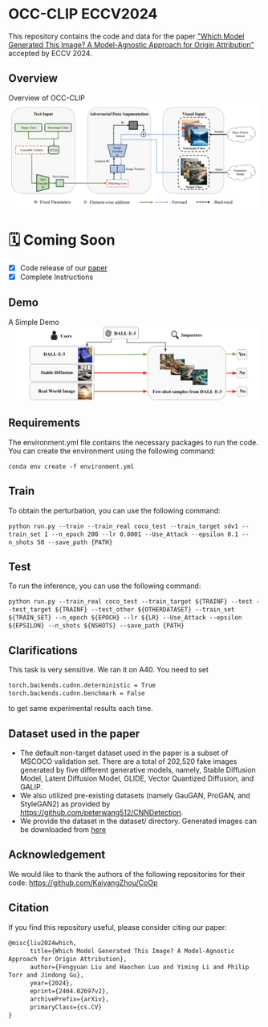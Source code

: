 # OCC-CLIP ECCV2024
This repository contains the code and data for the paper ["Which Model Generated This Image? A Model-Agnostic Approach for Origin Attribution"](https://arxiv.org/abs/2404.02697v2) accepted by ECCV 2024.
## Overview
Overview of OCC-CLIP
![OCC-CLIP Overview](Flowchat.png)

# 🗓 Coming Soon
- [x] Code release of our [paper](https://arxiv.org/abs/2404.02697v2)
- [x] Complete Instructions

## Demo
A Simple Demo
![Simple Demo](Teaser.png)

## Requirements
The environment.yml file contains the necessary packages to run the code. You can create the environment using the following command:
```
conda env create -f environment.yml
```

## Train
To obtain the perturbation, you can use the following command:
```
python run.py --train --train_real coco_test --train_target sdv1 --train_set 1 --n_epoch 200 --lr 0.0001 --Use_Attack --epsilon 0.1 --n_shots 50 --save_path {PATH}
```

## Test
To run the inference, you can use the following command:
```
python run.py --train_real coco_test --train_target ${TRAINF} --test --test_target ${TRAINF} --test_other ${OTHERDATASET} --train_set ${TRAIN_SET} --n_epoch ${EPOCH} --lr ${LR} --Use_Attack --epsilon ${EPSILON} --n_shots ${NSHOTS} --save_path {PATH}
```


## Clarifications
This task is very sensitive. We ran it on A40.
You need to set 
```
torch.backends.cudnn.deterministic = True
torch.backends.cudnn.benchmark = False
```
to get same experimental results each time.

## Dataset used in the paper

- The default non-target dataset used in the paper is a subset of MSCOCO validation set. There are a total of 202,520 fake images generated by five different generative models, namely, Stable Diffusion Model, Latent Diffusion Model, GLIDE, Vector Quantized Diffusion, and GALIP.
- We also utilized pre-existing datasets (namely GauGAN, ProGAN, and StyleGAN2) as provided by https://github.com/peterwang512/CNNDetection.
- We provide the dataset in the dataset/ directory. Generated images can be downloaded from [here](https://drive.google.com/file/d/10uFtyVs7YewC-nqpHu9c57sqs4R_2Z20/view?usp=sharing)

## Acknowledgement
We would like to thank the authors of the following repositories for their code: https://github.com/KaiyangZhou/CoOp

## Citation
If you find this repository useful, please consider citing our paper:
```
@misc{liu2024which,
      title={Which Model Generated This Image? A Model-Agnostic Approach for Origin Attribution}, 
      author={Fengyuan Liu and Haochen Luo and Yiming Li and Philip Torr and Jindong Gu},
      year={2024},
      eprint={2404.02697v2},
      archivePrefix={arXiv},
      primaryClass={cs.CV}
}
```